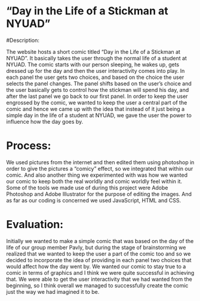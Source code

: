 # “Day in the Life of a Stickman at NYUAD”

#Description:

The website hosts a short comic titled “Day in the Life of a Stickman at NYUAD”. It basically takes the user through the normal life of a student at NYUAD. The comic starts with our person sleeping, he wakes up, gets dressed up for the day and then the user interactivity comes into play. In each panel the user gets two choices, and based on the choice the user selects the panel changes. The panel shifts based on the user’s choice and the user basically gets to control how the stickman will spend his day, and after the last panel we go back to our first panel. In order to keep the user engrossed by the comic, we wanted to keep the user a central part of the comic and hence we came up with the idea that instead of it just being a simple day in the life of a student at NYUAD, we gave the user the power to influence how the day goes by.  

# Process:

We used pictures from the internet and then edited them using photoshop in order to give the pictures a “comicy” effect, so we integrated that within our comic. And also another thing we experimented with was how we wanted our comic to keep both the real worldly and comic worldly feel within it. Some of the tools we made use of during this project were Adobe Photoshop and Adobe Illustrator for the purpose of editing the images. And as far as our coding is concerned we used JavaScript, HTML and CSS.    				


# Evaluation:

Initially we wanted to make a simple comic that was based on the day of the life of our group member Pavly, but during the stage of brainstorming we realized that we wanted to keep the user a part of the comic too and so we decided to incorporate the idea of providing in each panel two choices that would affect how the day went by. We wanted our comic to stay true to a comic in terms of graphics and I think we were quite successful in achieving that. We were able to get the user interactivity that we had wanted from the beginning, so I think overall we managed to successfully create the comic just the way we had imagined it to be.    
				
				


 
